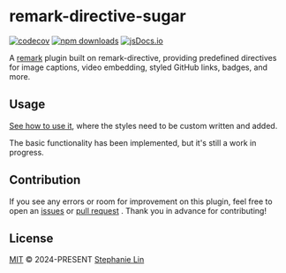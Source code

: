 # remark-directive-sugar

[![codecov][coverage-badge]][coverage]
[![npm downloads][npm-downloads-src]][npm-downloads-href]
[![jsDocs.io][jsdocs-src]][jsdocs-href]

A [remark](https://github.com/remarkjs/remark) plugin built on remark-directive, providing predefined directives for image captions, video embedding, styled GitHub links, badges, and more.

## Usage

[See how to use it](https://astro-antfustyle-theme.vercel.app/blog/markdown-mdx-extended-features/#image-figure), where the styles need to be custom written and added.

The basic functionality has been implemented, but it's still a work in progress.

## Contribution

If you see any errors or room for improvement on this plugin, feel free to open an [issues](https://github.com/lin-stephanie/rehype-callouts/issues) or [pull request](https://github.com/lin-stephanie/rehype-callouts/pulls) . Thank you in advance for contributing!

## License

[MIT](https://github.com/lin-stephanie/remark-directive-sugar/blob/main/LICENSE) © 2024-PRESENT [Stephanie Lin](https://github.com/lin-stephanie)

<!-- Badges -->

[coverage-badge]: https://img.shields.io/codecov/c/github/lin-stephanie/remark-directive-sugar?style=flat&colorA=080f12&colorB=ef7575
[coverage]: https://codecov.io/github/lin-stephanie/remark-directive-sugar
[npm-downloads-src]: https://img.shields.io/npm/dm/remark-directive-sugar?style=flat&colorA=080f12&colorB=ef7575
[npm-downloads-href]: https://npmjs.com/package/remark-directive-sugar
[jsdocs-src]: https://img.shields.io/badge/jsdocs-reference-080f12?style=flat&colorA=080f12&colorB=ef7575
[jsdocs-href]: https://www.jsdocs.io/package/remark-directive-sugar
